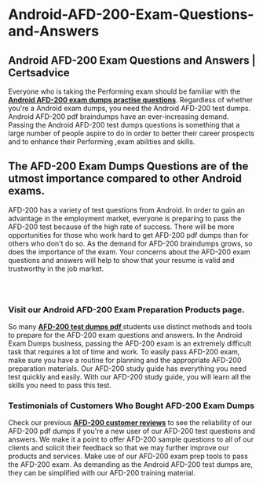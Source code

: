# Android-AFD-200-Exam-Questions-and-Answers
<h2><strong>Android AFD-200 Exam Questions and Answers | Certsadvice</strong></h2> <p>Everyone who is taking the Performing exam should be familiar with the <a href="http://www.certsadvice.com/android/afd-200-practice-questions"><strong>Android AFD-200 exam dumps practise questions</strong></a>. Regardless of whether you&#39;re a Android exam dumps, you need the Android AFD-200 test dumps. Android AFD-200 pdf braindumps have an ever-increasing demand. Passing the Android AFD-200 test dumps questions is something that a large number of people aspire to do in order to better their career prospects and to enhance their Performing ,exam abilities and skills.</p> <h2><strong>The AFD-200 Exam Dumps Questions are of the utmost importance compared to other Android exams.</strong></h2> <p>AFD-200 has a variety of test questions from Android. In order to gain an advantage in the employment market, everyone is preparing to pass the AFD-200 test because of the high rate of success. There will be more opportunities for those who work hard to get AFD-200 pdf dumps than for others who don&#39;t do so. As the demand for AFD-200 braindumps grows, so does the importance of the exam. Your concerns about the AFD-200 exam questions and answers will help to show that your resume is valid and trustworthy in the job market.</p> <p><a href="http://www.certsadvice.com/android/afd-200-practice-questions" style="display: block; padding: 1em 0; text-align: center; "><img alt="" src="https://1.bp.blogspot.com/-RUOr8Wn-CRk/YUYAxC8kcHI/AAAAAAAAAnw/F7BbdI3tw8QDj5z8iX0vQAioQzKiUxduwCLcBGAsYHQ/s0/unnamed.jpg" /></a></p> <h3><strong>Visit our Android AFD-200 Exam Preparation Products page.</strong></h3> <p>So many <a href="http://www.certsadvice.com/android/afd-200-practice-questions"><strong>AFD-200 test dumps pdf </strong></a>students use distinct methods and tools to prepare for the AFD-200 exam questions and answers. In the Android Exam Dumps business, passing the AFD-200 exam is an extremely difficult task that requires a lot of time and work. To easily pass AFD-200 exam, make sure you have a routine for planning and the appropriate AFD-200 preparation materials. Our AFD-200 study guide has everything you need test quickly and easily. With our AFD-200 study guide, you will learn all the skills you need to pass this test.</p> <h3><strong>Testimonials of Customers Who Bought AFD-200 Exam Dumps</strong></h3> <p>Check our previous <a href="http://www.certsadvice.com/android/afd-200-practice-questions"><strong>AFD-200 customer reviews</strong></a> to see the reliability of our AFD-200 pdf dumps if you&#39;re a new user of our AFD-200 test questions and answers. We make it a point to offer AFD-200 sample questions to all of our clients and solicit their feedback so that we may further improve our products and services. Make use of our AFD-200 exam prep tools to pass the AFD-200 exam. As demanding as the Android AFD-200 test dumps are, they can be simplified with our AFD-200 training material.</p>

